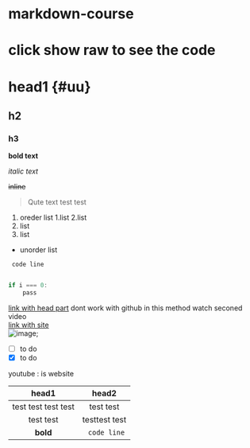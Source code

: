 # markdown-course
# click show raw to see the code 

# head1 {#uu}

## h2

### h3

**bold text**

*italic text*

~~inline~~

> Qute text
 test
 test

1. oreder list 
   1.list
   2.list
2. list 
3. list

- unorder list

` code line`

```java

if i === 0:
    pass
```

[link with head part](#uu) dont work with github in this method watch seconed video 
</br>
[link with site](google.com)
</br>
![image](https://via.placeholder.com/300.png/09f/fff);


- [ ] to do
- [x] to do

youtube
: is website

|        head1        |         head2         |
| :-----------------: | :-------------------: |
| test test test test |       test test       |
|      test test      |     testtest test     |
|  **bold**   | ` code line` |

